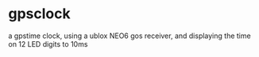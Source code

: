 # gpsclock
a gpstime clock, using a ublox NEO6 gos receiver, and displaying the time on 12 LED digits to 10ms
